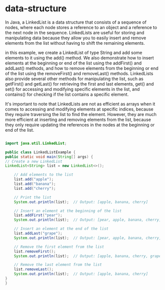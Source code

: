 # data-structure

In Java, a LinkedList is a data structure that consists of a sequence of nodes, where each node stores a reference to an object and a reference to the next node in the sequence. LinkedLists are useful for storing and manipulating data because they allow you to easily insert and remove elements from the list without having to shift the remaining elements.


in this example, we create a LinkedList of type String and add some elements to it using the add() method.
We also demonstrate how to insert elements at the beginning or end of the list using the addFirst() and addLast() methods, 
and how to remove elements from the beginning or end of the list using the removeFirst() and removeLast() methods.
LinkedLists also provide several other methods for manipulating the list, such as getFirst() and getLast() for retrieving the first and last elements, get() and set() for accessing and modifying specific elements in the list, 
and contains() for checking if the list contains a specific element.

It's important to note that LinkedLists are not as efficient as arrays when it comes to accessing and modifying elements at specific indices, because they require traversing the list to find the element. However, they are much more efficient at inserting and removing elements from the list, 
because they only require updating the references in the nodes at the beginning or end of the list.


```java

import java.util.LinkedList;

public class LinkedListExample {
public static void main(String[] args) {
// Create a new LinkedList
LinkedList<String> list = new LinkedList<>();

    // Add elements to the list
    list.add("apple");
    list.add("banana");
    list.add("cherry");

    // Print the list
    System.out.println(list);  // Output: [apple, banana, cherry]

    // Insert an element at the beginning of the list
    list.addFirst("pear");
    System.out.println(list);  // Output: [pear, apple, banana, cherry]

    // Insert an element at the end of the list
    list.addLast("grape");
    System.out.println(list);  // Output: [pear, apple, banana, cherry, grape]

    // Remove the first element from the list
    list.removeFirst();
    System.out.println(list);  // Output: [apple, banana, cherry, grape]

    // Remove the last element from the list
    list.removeLast();
    System.out.println(list);  // Output: [apple, banana, cherry]
}
}
```

